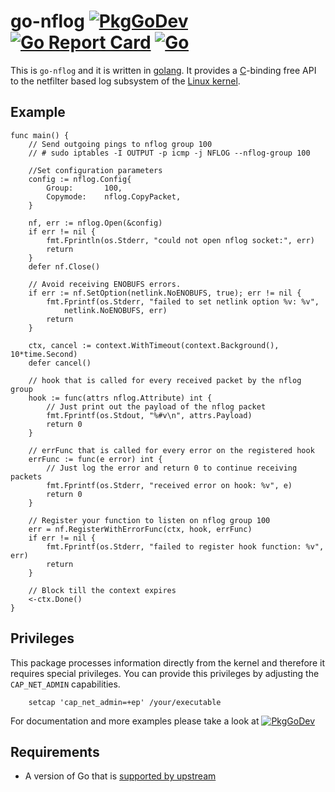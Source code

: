 go-nflog [![PkgGoDev](https://pkg.go.dev/badge/github.com/florianl/go-nflog/v2)](https://pkg.go.dev/github.com/florianl/go-nflog/v2) [![Go Report Card](https://goreportcard.com/badge/github.com/florianl/go-nflog/v2)](https://goreportcard.com/report/github.com/florianl/go-nflog/v2) [![Go](https://github.com/florianl/go-nflog/actions/workflows/go.yml/badge.svg)](https://github.com/florianl/go-nflog/actions/workflows/go.yml)
============

This is `go-nflog` and it is written in [golang](https://golang.org/). It provides a [C](https://en.wikipedia.org/wiki/C_(programming_language))-binding free API to the netfilter based log subsystem of the [Linux kernel](https://www.kernel.org).

## Example

```golang
func main() {
	// Send outgoing pings to nflog group 100
	// # sudo iptables -I OUTPUT -p icmp -j NFLOG --nflog-group 100

	//Set configuration parameters
	config := nflog.Config{
		Group:       100,
		Copymode:    nflog.CopyPacket,
	}

	nf, err := nflog.Open(&config)
	if err != nil {
		fmt.Fprintln(os.Stderr, "could not open nflog socket:", err)
		return
	}
	defer nf.Close()

	// Avoid receiving ENOBUFS errors.
	if err := nf.SetOption(netlink.NoENOBUFS, true); err != nil {
		fmt.Fprintf(os.Stderr, "failed to set netlink option %v: %v",
			netlink.NoENOBUFS, err)
		return
	}

	ctx, cancel := context.WithTimeout(context.Background(), 10*time.Second)
	defer cancel()

	// hook that is called for every received packet by the nflog group
	hook := func(attrs nflog.Attribute) int {
		// Just print out the payload of the nflog packet
		fmt.Fprintf(os.Stdout, "%#v\n", attrs.Payload)
		return 0
	}

	// errFunc that is called for every error on the registered hook
	errFunc := func(e error) int {
		// Just log the error and return 0 to continue receiving packets
		fmt.Fprintf(os.Stderr, "received error on hook: %v", e)
		return 0
	}

	// Register your function to listen on nflog group 100
	err = nf.RegisterWithErrorFunc(ctx, hook, errFunc)
	if err != nil {
		fmt.Fprintf(os.Stderr, "failed to register hook function: %v", err)
		return
	}

	// Block till the context expires
	<-ctx.Done()
}
```

## Privileges

This package processes information directly from the kernel and therefore it requires special privileges. You
can provide this privileges by adjusting the `CAP_NET_ADMIN` capabilities.
```
	setcap 'cap_net_admin=+ep' /your/executable
```

For documentation and more examples please take a look at [![PkgGoDev](https://pkg.go.dev/badge/github.com/florianl/go-nflog)](https://pkg.go.dev/github.com/florianl/go-nflog)

## Requirements

* A version of Go that is [supported by upstream](https://golang.org/doc/devel/release.html#policy)
